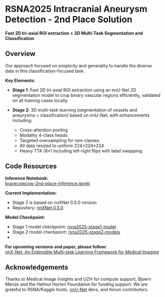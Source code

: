 # RSNA2025 Intracranial Aneurysm Detection - 2nd Place Solution

**Fast 2D tri-axial ROI extraction + 3D Multi-Task Segmentation and Classification**

## Overview

Our approach focused on simplicity and generality to handle the diverse data in this classification-focused task.

**Key Elements:**

- **Stage 1**: Fast 2D tri-axial ROI extraction using an nnU-Net 2D segmentation model to crop binary vascular regions efficiently, validated on all training cases locally.

- **Stage 2**: 3D multi-task learning (segmentation of vessels and aneurysms + classification) based on nnU-Net, with enhancements including:
  - Cross-attention pooling
  - Modality 4-class heads
  - Targeted oversampling for rare classes
  - All data resized to uniform 224×224×224
  - Heavy TTA (8×) including left-right flips with label swapping

## Code Resources

**Inference Notebook:**  
[bravecowcow-2nd-place-inference.ipynb](https://github.com/PengchengShi1220/RSNA2025_Intracranial-Aneurysm-Detection/blob/master/bravecowcow-2nd-place-inference.ipynb)

**Current Implementation:**
- Stage 2 is based on nnXNet 0.5.0 version
- Repository: [nnXNet 0.5.0](https://github.com/PengchengShi1220/RSNA2025_Intracranial-Aneurysm-Detection/tree/master/nnXNet)

**Model Checkpoint:**
- Stage 1 model checkpoint: [rsna2025-stage1-model](https://www.kaggle.com/models/pengchengshi/dataset180_2d_vessel_box_seg_stable)
- Stage 2 model checkpoint: [rsna2025-stage2-models](https://www.kaggle.com/models/pengchengshi/rsna2025-stage2-models)
- 
**For upcoming versions and paper, please follow:**  
[nnX-Net: An Extensible Multi-task Learning Framework for Medical Imaging](https://github.com/yinghemedical/nnXNet)

## Acknowledgements
Thanks to Medical Image Insights and UZH for compute support, Bjoern Menze and the Helmut Horten Foundation for funding support. We are grateful to RSNA/Kaggle hosts, [nnU-Net](https://github.com/MIC-DKFZ/nnUNet/tree/master) devs, and forum contributors.
